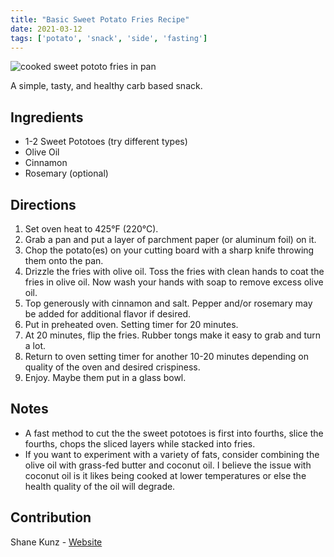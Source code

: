 ```yaml
---
title: "Basic Sweet Potato Fries Recipe"
date: 2021-03-12
tags: ['potato', 'snack', 'side', 'fasting']
---
```


![cooked sweet pototo fries in pan](/pix/sweet-potato-fries.webp)

A simple, tasty, and healthy carb based snack.

## Ingredients

* 1-2 Sweet Pototoes (try different types)
* Olive Oil
* Cinnamon
* Rosemary (optional)

## Directions

1. Set oven heat to 425°F (220°C).
2. Grab a pan and put a layer of parchment paper (or aluminum foil) on it.
3. Chop the potato(es) on your cutting board with a sharp knife throwing them onto the pan.
4. Drizzle the fries with olive oil. Toss the fries with clean hands to coat the fries in olive oil. Now wash your hands with soap to remove excess olive oil.
5. Top generously with cinnamon and salt. Pepper and/or rosemary may be added for additional flavor if desired.
6. Put in preheated oven. Setting timer for 20 minutes.
7. At 20 minutes, flip the fries. Rubber tongs make it easy to grab and turn a lot.
8. Return to oven setting timer for another 10-20 minutes depending on quality of the oven and desired crispiness.
9. Enjoy. Maybe them put in a glass bowl.

## Notes

* A fast method to cut the the sweet pototoes is first into fourths, slice the fourths, chops the sliced layers while stacked into fries.
* If you want to experiment with a variety of fats, consider combining the olive oil with grass-fed butter and coconut oil. I believe the issue with coconut oil is it likes being cooked at lower temperatures or else the health quality of the oil will degrade.

## Contribution

Shane Kunz - [Website](https://shanekunz.com)
